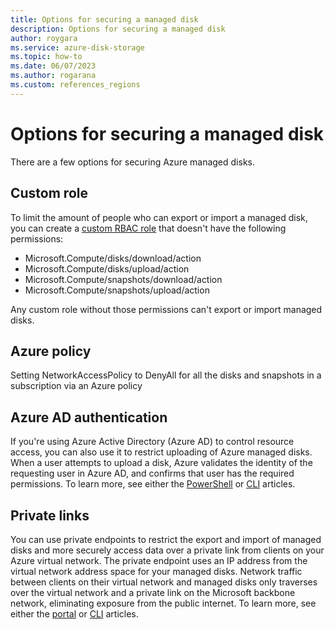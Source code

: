 ```yaml
---
title: Options for securing a managed disk
description: Options for securing a managed disk
author: roygara
ms.service: azure-disk-storage
ms.topic: how-to
ms.date: 06/07/2023
ms.author: rogarana
ms.custom: references_regions
---
```


# Options for securing a managed disk

There are a few options for securing Azure managed disks.

## Custom role

To limit the amount of people who can export or import a managed disk, you can create a [custom RBAC role](../role-based-access-control/custom-roles-powershell.md) that doesn't have the following permissions:

- Microsoft.Compute/disks/download/action
- Microsoft.Compute/disks/upload/action
- Microsoft.Compute/snapshots/download/action
- Microsoft.Compute/snapshots/upload/action

Any custom role without those permissions can't export or import managed disks.

## Azure policy

Setting NetworkAccessPolicy to DenyAll for all the disks and snapshots in a subscription via an Azure policy

## Azure AD authentication

If you're using Azure Active Directory (Azure AD) to control resource access, you can also use it to restrict uploading of Azure managed disks. When a user attempts to upload a disk, Azure validates the identity of the requesting user in Azure AD, and confirms that user has the required permissions. To learn more, see either the [PowerShell](windows/disks-upload-vhd-to-managed-disk-powershell.md#secure-uploads-with-azure-ad) or [CLI](linux/disks-upload-vhd-to-managed-disk-cli.md#secure-uploads-with-azure-ad) articles.

## Private links

You can use private endpoints to restrict the export and import of managed disks and more securely access data over a private link from clients on your Azure virtual network. The private endpoint uses an IP address from the virtual network address space for your managed disks. Network traffic between clients on their virtual network and managed disks only traverses over the virtual network and a private link on the Microsoft backbone network, eliminating exposure from the public internet. To learn more, see either the [portal](disks-enable-private-links-for-import-export-portal.md) or [CLI](linux/disks-export-import-private-links-cli.md) articles.
